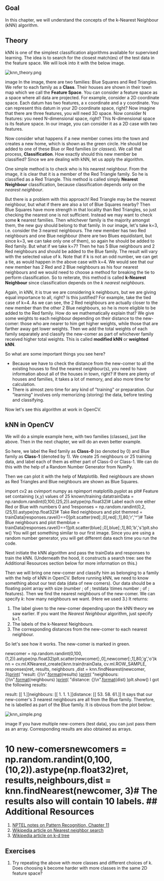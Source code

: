 
## Goal

In this chapter, we will understand the concepts of the k-Nearest Neighbour (kNN) algorithm.

## Theory

kNN is one of the simplest classification algorithms available for supervised learning. The idea is to search for the closest match(es) of the test data in the feature space. We will look into it with the below image.

![knn_theory.png](../../knn_theory.png)

image
 In the image, there are two families: Blue Squares and Red Triangles. We refer to each family as a **Class**. Their houses are shown in their town map which we call the **Feature Space**. You can consider a feature space as a space where all data are projected. For example, consider a 2D coordinate space. Each datum has two features, a x coordinate and a y coordinate. You can represent this datum in your 2D coordinate space, right? Now imagine that there are three features, you will need 3D space. Now consider N features: you need N-dimensional space, right? This N-dimensional space is its feature space. In our image, you can consider it as a 2D case with two features.

Now consider what happens if a new member comes into the town and creates a new home, which is shown as the green circle. He should be added to one of these Blue or Red families (or *classes*). We call that process, **Classification**. How exactly should this new member be classified? Since we are dealing with kNN, let us apply the algorithm.

One simple method is to check who is his nearest neighbour. From the image, it is clear that it is a member of the Red Triangle family. So he is classified as a Red Triangle. This method is called simply **Nearest Neighbour** classification, because classification depends only on the *nearest neighbour*.

But there is a problem with this approach! Red Triangle may be the nearest neighbour, but what if there are also a lot of Blue Squares nearby? Then Blue Squares have more strength in that locality than Red Triangles, so just checking the nearest one is not sufficient. Instead we may want to check some **k** nearest families. Then whichever family is the majority amongst them, the new guy should belong to that family. In our image, let's take k=3, i.e. consider the 3 nearest neighbours. The new member has two Red neighbours and one Blue neighbour (there are two Blues equidistant, but since k=3, we can take only one of them), so again he should be added to Red family. But what if we take k=7? Then he has 5 Blue neighbours and 2 Red neighbours and should be added to the Blue family. The result will vary with the selected value of k. Note that if k is not an odd number, we can get a tie, as would happen in the above case with k=4. We would see that our new member has 2 Red and 2 Blue neighbours as his four nearest neighbours and we would need to choose a method for breaking the tie to perform classification. So to reiterate, this method is called **k-Nearest Neighbour** since classification depends on the *k nearest neighbours*.

Again, in kNN, it is true we are considering k neighbours, but we are giving equal importance to all, right? Is this justified? For example, take the tied case of k=4. As we can see, the 2 Red neighbours are actually closer to the new member than the other 2 Blue neighbours, so he is more eligible to be added to the Red family. How do we mathematically explain that? We give some weights to each neighbour depending on their distance to the new-comer: those who are nearer to him get higher weights, while those that are farther away get lower weights. Then we add the total weights of each family separately and classify the new-comer as part of whichever family received higher total weights. This is called **modified kNN** or **weighted kNN**.

So what are some important things you see here?

* Because we have to check the distance from the new-comer to all the existing houses to find the nearest neighbour(s), you need to have information about all of the houses in town, right? If there are plenty of houses and families, it takes a lot of memory, and also more time for calculation.
* There is almost zero time for any kind of "training" or preparation. Our "learning" involves only memorizing (storing) the data, before testing and classifying.

Now let's see this algorithm at work in OpenCV.

## kNN in OpenCV

We will do a simple example here, with two families (classes), just like above. Then in the next chapter, we will do an even better example.

So here, we label the Red family as **Class-0** (so denoted by 0) and Blue family as **Class-1** (denoted by 1). We create 25 neighbours or 25 training data, and label each of them as either part of Class-0 or Class-1. We can do this with the help of a Random Number Generator from NumPy.

Then we can plot it with the help of Matplotlib. Red neighbours are shown as Red Triangles and Blue neighbours are shown as Blue Squares. 

import cv2 as cvimport numpy as npimport matplotlib.pyplot as plt# Feature set containing (x,y) values of 25 known/training datatrainData = np.random.randint(0,100,(25,2)).astype(np.float32)# Label each one either Red or Blue with numbers 0 and 1responses = np.random.randint(0,2,(25,1)).astype(np.float32)# Take Red neighbours and plot themred = trainData[responses.ravel()==0]plt.scatter(red[:,0],red[:,1],80,'r','^')# Take Blue neighbours and plot themblue = trainData[responses.ravel()==1]plt.scatter(blue[:,0],blue[:,1],80,'b','s')plt.show() You will get something similar to our first image. Since you are using a random number generator, you will get different data each time you run the code.

Next initiate the kNN algorithm and pass the trainData and responses to train the kNN. (Underneath the hood, it constructs a search tree: see the Additional Resources section below for more information on this.)

Then we will bring one new-comer and classify him as belonging to a family with the help of kNN in OpenCV. Before running kNN, we need to know something about our test data (data of new comers). Our data should be a floating point array with size \(number \; of \; testdata \times number \; of \; features\). Then we find the nearest neighbours of the new-comer. We can specify *k*: how many neighbours we want. (Here we used 3.) It returns:

1. The label given to the new-comer depending upon the kNN theory we saw earlier. If you want the *Nearest Neighbour* algorithm, just specify k=1.
2. The labels of the k-Nearest Neighbours.
3. The corresponding distances from the new-comer to each nearest neighbour.

So let's see how it works. The new-comer is marked in green. 

newcomer = np.random.randint(0,100,(1,2)).astype(np.float32)plt.scatter(newcomer[:,0],newcomer[:,1],80,'g','o')knn = cv.ml.KNearest\_create()knn.train(trainData, cv.ml.ROW\_SAMPLE, responses)ret, results, neighbours ,dist = knn.findNearest(newcomer, 3)[print](../../df/d57/namespacecv_1_1dnn.html#a43417dcaeb3c1e2a09b9d948e234c366 "../../df/d57/namespacecv_1_1dnn.html#a43417dcaeb3c1e2a09b9d948e234c366")( "result: {}\n".[format](../../db/de0/group__core__utils.html#ga0cccdb2f73859309b0611cf70b1b9409 "../../db/de0/group__core__utils.html#ga0cccdb2f73859309b0611cf70b1b9409")(results) )[print](../../df/d57/namespacecv_1_1dnn.html#a43417dcaeb3c1e2a09b9d948e234c366 "../../df/d57/namespacecv_1_1dnn.html#a43417dcaeb3c1e2a09b9d948e234c366")( "neighbours: {}\n".[format](../../db/de0/group__core__utils.html#ga0cccdb2f73859309b0611cf70b1b9409 "../../db/de0/group__core__utils.html#ga0cccdb2f73859309b0611cf70b1b9409")(neighbours) )[print](../../df/d57/namespacecv_1_1dnn.html#a43417dcaeb3c1e2a09b9d948e234c366 "../../df/d57/namespacecv_1_1dnn.html#a43417dcaeb3c1e2a09b9d948e234c366")( "distance: {}\n".[format](../../db/de0/group__core__utils.html#ga0cccdb2f73859309b0611cf70b1b9409 "../../db/de0/group__core__utils.html#ga0cccdb2f73859309b0611cf70b1b9409")(dist) )plt.show() I got the following results: 

result: [[ 1.]]neighbours: [[ 1. 1. 1.]]distance: [[ 53. 58. 61.]] It says that our new-comer's 3 nearest neighbours are all from the Blue family. Therefore, he is labelled as part of the Blue family. It is obvious from the plot below:

![knn_simple.png](../../knn_simple.png)

image
 If you have multiple new-comers (test data), you can just pass them as an array. Corresponding results are also obtained as arrays. 

# 10 new-comersnewcomers = np.random.randint(0,100,(10,2)).astype(np.float32)ret, results,neighbours,dist = knn.findNearest(newcomer, 3)# The results also will contain 10 labels. ## Additional Resources

1. [NPTEL notes on Pattern Recognition, Chapter 11](https://nptel.ac.in/courses/106108057 "https://nptel.ac.in/courses/106108057")
2. [Wikipedia article on Nearest neighbor search](https://en.wikipedia.org/wiki/Nearest_neighbor_search "https://en.wikipedia.org/wiki/Nearest_neighbor_search")
3. [Wikipedia article on k-d tree](https://en.wikipedia.org/wiki/K-d_tree "https://en.wikipedia.org/wiki/K-d_tree")

## Exercises

1. Try repeating the above with more classes and different choices of k. Does choosing k become harder with more classes in the same 2D feature space?

